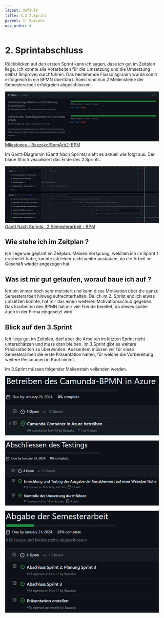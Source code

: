 ```yaml
---
layout: default
title: 4.2 2.Sprint
parent: 4. Sprints
nav_order: 4
---
```


# 2. Sprintabschluss

Rückblicken auf den ersten Sprint kann ich sagen, dass ich gut im Zeitplan liege. Ich konnte alle Vorarbeiten für die Umsetzung und die Umsetzung selbst (Improve) durchführen. Das bestehende Flussdiagramm wurde somit erfolgreich in ein BPMN überführt. Somit sind nun 2 Meilensteine der Semesterarbeit erfolgreich abgeschlossen.

![Meilensteine](../../ressources/bilder/2_Sprint_Milestone.png)
[Milestones - Bazzako/SemArb2-BPM](https://github.com/Bazzako/SemArb2-BPM/milestones)

Im Gantt-Diagramm (Gantt Nach Sprints) sieht es aktuell wie folgt aus. Der blaue Strich visualisiert das Ende des 2.Sprints.

![Gantt](../../ressources/bilder/2_Sprint_Gantt.png)
[Gantt Nach Sprints · 2 Semesterarbeit - BPM](https://github.com/users/Bazzako/projects/3/views/4)

## Wie stehe ich im Zeitplan ?

Ich liege wie geplant im Zeitplan. Meinen Vorsprung, welchen ich im Sprint 1 erarbeitet habe, konnte ich leider nicht weiter ausbauen, da die Arbeit im Geschäft wieder angezogen hat. 

## Was ist mir gut gelaufen, worauf baue ich auf ?

Ich bin immer noch sehr motiviert und kann diese Motivation über die ganze Semesterarbeit hinweg aufrechterhalten. Da ich im 2. Sprint endlich etwas umsetzen konnte, hat mir das einen weiteren Motivationsschub gegeben. Das Erarbeiten des BPMN hat mir viel Freude bereitet, da dieses später auch in der Firma eingesetzt wird.

## Blick auf den 3.Sprint

Ich liege gut im Zeitplan, darf aber die Arbeiten im letzten Sprint nicht unterschätzen und muss dran bleiben. Im 3.Sprint gibt es weitere Praxisarbeiten zu überwinden. Ausserdem müssen wir für diese Semesterarbeit die erste Präsentation halten, für welche die Vorbereitung weitere Ressourcen in Kauf nimmt.

Im 3.Sprint müssen folgender Meilenstein vollenden werden.

![Meilenstein 2.Sprint](../../ressources/bilder/1_2_Sprint_Milestone_3Sprint.png)

![Meilenstein 2.Sprint](../../ressources/bilder/2_2_Sprint_Milestone_3Sprint.png)

![Meilenstein 2.Sprint](../../ressources/bilder/3_2_Sprint_Milestone_3Sprint.png)